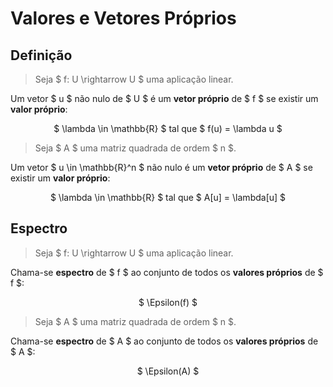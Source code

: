 # __Valores e Vetores Próprios__

## __Definição__
> Seja $ f: U \rightarrow U $ uma aplicação linear.

Um vetor $ u $ não nulo de $ U $ é um __vetor próprio__ de $ f $ se existir um __valor próprio__: 

<div align=center>

$ \lambda \in \mathbb{R} $ tal que $ f(u) = \lambda u $

</div>

> Seja $ A $ uma matriz quadrada de ordem $ n $.

Um vetor $ u  \in \mathbb{R}^n $ não nulo é um __vetor próprio__ de $ A $ se existir um __valor próprio__:

<div align=center>

$ \lambda \in \mathbb{R} $ tal que $ A[u] = \lambda[u] $

</div>

## __Espectro__
> Seja $ f: U \rightarrow U $ uma aplicação linear.

Chama-se __espectro__ de $ f $ ao conjunto de todos os __valores próprios__ de $ f $:

<div align=center>

$ \Epsilon(f) $

</div>

> Seja $ A $ uma matriz quadrada de ordem $ n $.

Chama-se __espectro__ de $ A $ ao conjunto de todos os __valores próprios__ de $ A $:

<div align=center>

$ \Epsilon(A) $

</div>